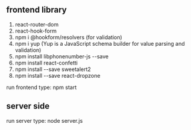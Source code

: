 ## frontend library
1. react-router-dom
2. react-hook-form
3. npm i @hookform/resolvers (for validation) 
4. npm i yup (Yup is a JavaScript schema builder for value parsing and validation)
5. npm install libphonenumber-js --save
6. npm install react-confetti
7. npm install --save sweetalert2
8. npm install --save react-dropzone

run frontend type: npm start

## server side 

run  server type: node server.js